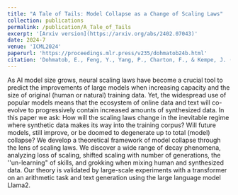 ```yaml
---
title: "A Tale of Tails: Model Collapse as a Change of Scaling Laws"
collection: publications
permalink: /publication/A_Tale_of_Tails
excerpt: '[Arxiv version](https://arxiv.org/abs/2402.07043)'
date: 2024-7
venue: 'ICML2024'
paperurl: 'https://proceedings.mlr.press/v235/dohmatob24b.html'
citation: 'Dohmatob, E., Feng, Y., Yang, P., Charton, F., & Kempe, J. (2024). A Tale of Tails: Model Collapse as a Change of Scaling Laws. arXiv preprint arXiv:2402.07043.'
---
```


As AI model size grows, neural scaling laws have become a crucial tool to predict the improvements of large models when increasing capacity and the size of original (human or natural) training data. Yet, the widespread use of popular models means that the ecosystem of online data and text will co-evolve to progressively contain increased amounts of synthesized data. In this paper we ask: How will the scaling laws change in the inevitable regime where synthetic data makes its way into the training corpus? Will future models, still improve, or be doomed to degenerate up to total (model) collapse? We develop a theoretical framework of model collapse through the lens of scaling laws. We discover a wide range of decay phenomena, analyzing loss of scaling, shifted scaling with number of generations, the ''un-learning" of skills, and grokking when mixing human and synthesized data. Our theory is validated by large-scale experiments with a transformer on an arithmetic task and text generation using the large language model Llama2.
